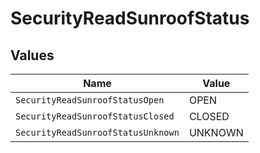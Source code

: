 # SecurityReadSunroofStatus


## Values

| Name                               | Value                              |
| ---------------------------------- | ---------------------------------- |
| `SecurityReadSunroofStatusOpen`    | OPEN                               |
| `SecurityReadSunroofStatusClosed`  | CLOSED                             |
| `SecurityReadSunroofStatusUnknown` | UNKNOWN                            |
